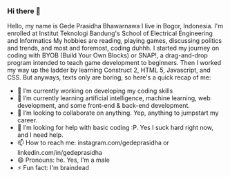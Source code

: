 ### Hi there 👋
Hello, my name is Gede Prasidha Bhawarnawa
I live in Bogor, Indonesia.
I'm enrolled at Institut Teknologi Bandung's School of Electrical Engineering and Informatics
My hobbies are reading, playing games, discussing politics and trends, and most and foremost, coding duhhh.
I started my journey on coding with BYOB (Build Your Own Blocks) or SNAP!, a drag-and-drop program intended to teach game development to beginners.
Then I worked my way up the ladder by learning Construct 2, HTML 5, Javascript, and CSS.
But anyways, texts only are boring, so here's a quick recap of me:

- 🔭 I’m currently working on developing my coding skills
- 🌱 I’m currently learning artificial intelligence, machine learning, web development, and some front-end & back-end development.
- 👯 I’m looking to collaborate on anything. Yep, anything to jumpstart my career.
- 🤔 I’m looking for help with basic coding :P. Yes I suck hard right now, and I need help.
- 📫 How to reach me: instagram.com/gedeprasidha or linkedin.com/in/gedeprasidha
- 😄 Pronouns: he. Yes, I'm a male
- ⚡ Fun fact: I'm braindead
